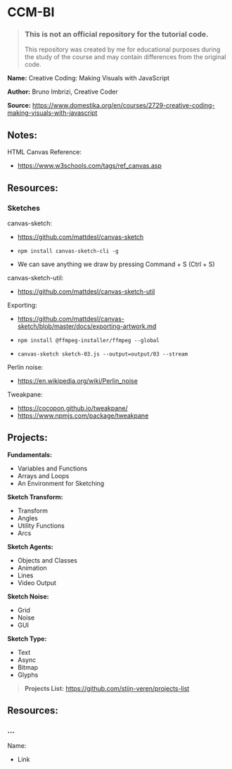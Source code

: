 # CCM-BI

> ### This is not an official repository for the tutorial code.
>
> This repository was created by me for educational purposes during the study of the course and may contain differences from the original code.

**Name:** Creative Coding: Making Visuals with JavaScript

**Author:** Bruno Imbrizi, Creative Coder

**Source:** https://www.domestika.org/en/courses/2729-creative-coding-making-visuals-with-javascript

## Notes:

HTML Canvas Reference:

- https://www.w3schools.com/tags/ref_canvas.asp

## Resources:

### Sketches

canvas-sketch:

- https://github.com/mattdesl/canvas-sketch

- `npm install canvas-sketch-cli -g`

- We can save anything we draw by pressing Command + S (Ctrl + S)

canvas-sketch-util:

- https://github.com/mattdesl/canvas-sketch-util

Exporting:

- https://github.com/mattdesl/canvas-sketch/blob/master/docs/exporting-artwork.md

- `npm install @ffmpeg-installer/ffmpeg --global`
- `canvas-sketch sketch-03.js --output=output/03 --stream`

Perlin noise:

- https://en.wikipedia.org/wiki/Perlin_noise

Tweakpane:

- https://cocopon.github.io/tweakpane/
- https://www.npmjs.com/package/tweakpane

## Projects:

**Fundamentals:**

- Variables and Functions
- Arrays and Loops
- An Environment for Sketching

**Sketch Transform:**

- Transform
- Angles
- Utility Functions
- Arcs

**Sketch Agents:**

- Objects and Classes
- Animation
- Lines
- Video Output

**Sketch Noise:**

- Grid
- Noise
- GUI

**Sketch Type:**

- Text
- Async
- Bitmap
- Glyphs

> **Projects List:** https://github.com/stijn-veren/projects-list

## Resources:

### ...

Name:

- Link
